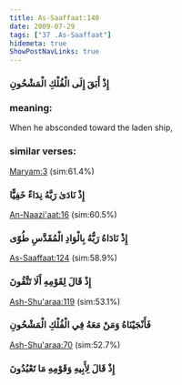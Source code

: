 ```yaml
---
title: As-Saaffaat:140
date: 2009-07-29
tags: ["37 .As-Saaffaat"]
hidemeta: true 
ShowPostNavLinks: true 
---
```

### إِذْ أَبَقَ إِلَى الْفُلْكِ الْمَشْحُونِ
### meaning: 
When he absconded toward the laden ship,
### similar verses: 

[Maryam:3](/19/3) (sim:61.4%)

### إِذْ نَادَىٰ رَبَّهُ نِدَاءً خَفِيًّا

[An-Naazi'aat:16](/79/16) (sim:60.5%)

### إِذْ نَادَاهُ رَبُّهُ بِالْوَادِ الْمُقَدَّسِ طُوًى

[As-Saaffaat:124](/37/124) (sim:58.9%)

### إِذْ قَالَ لِقَوْمِهِ أَلَا تَتَّقُونَ

[Ash-Shu'araa:119](/26/119) (sim:53.1%)

### فَأَنْجَيْنَاهُ وَمَنْ مَعَهُ فِي الْفُلْكِ الْمَشْحُونِ

[Ash-Shu'araa:70](/26/70) (sim:52.7%)

### إِذْ قَالَ لِأَبِيهِ وَقَوْمِهِ مَا تَعْبُدُونَ
